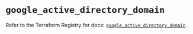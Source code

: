 # `google_active_directory_domain`

Refer to the Terraform Registry for docs: [`google_active_directory_domain`](https://registry.terraform.io/providers/hashicorp/google/6.37.0/docs/resources/active_directory_domain).
